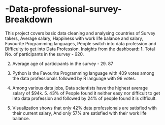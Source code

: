 # -Data-professional-survey-Breakdown
This project covers basic data cleaning and analysing countries of Survey takers, Average salary, Happiness with work life balance and salary, Favourite Programming languages, People switch into data profession and Difficulty to get into Data Profession.
Insights from the dashboard: 1. Total No. of participants in the survey - 620.

2. Average age of participants in the survey - 29. 87
3. Python is the Favourite Programming language with 409 votes among the data professionals followed by R language with 99 votes.

4. Among various data jobs, Data scientists have the highest average salary of $94k. 5. 43% of People found it neither easy nor difficult to get into data profession and followed by 24% of people found it is difficult.

6. Visualization shows that only 42% data professionals are satisfied with their current salary, And only 57% are satisfied with their work life balance.
